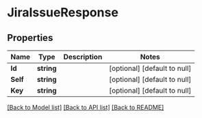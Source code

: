 # JiraIssueResponse

## Properties
Name | Type | Description | Notes
------------ | ------------- | ------------- | -------------
**Id** | **string** |  | [optional] [default to null]
**Self** | **string** |  | [optional] [default to null]
**Key** | **string** |  | [optional] [default to null]

[[Back to Model list]](../README.md#documentation-for-models) [[Back to API list]](../README.md#documentation-for-api-endpoints) [[Back to README]](../README.md)


